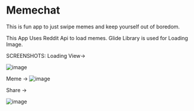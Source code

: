 # Memechat
This is fun app to just swipe memes and keep yourself out of boredom.

This App Uses Reddit Api to load memes.
Glide Library is used for Loading Image.

SCREENSHOTS:
Loading 
View->

![image](https://user-images.githubusercontent.com/92294717/230591945-2d040fe5-7162-4b4d-9e92-7c5c79a8a305.png)

Meme
->
![image](https://user-images.githubusercontent.com/92294717/230592093-efb5e922-4d02-441e-a825-851a63952581.png)


Share 
->

![image](https://user-images.githubusercontent.com/92294717/230592745-2bb6af94-92fe-4a6c-93d6-02526fe20a44.png)
